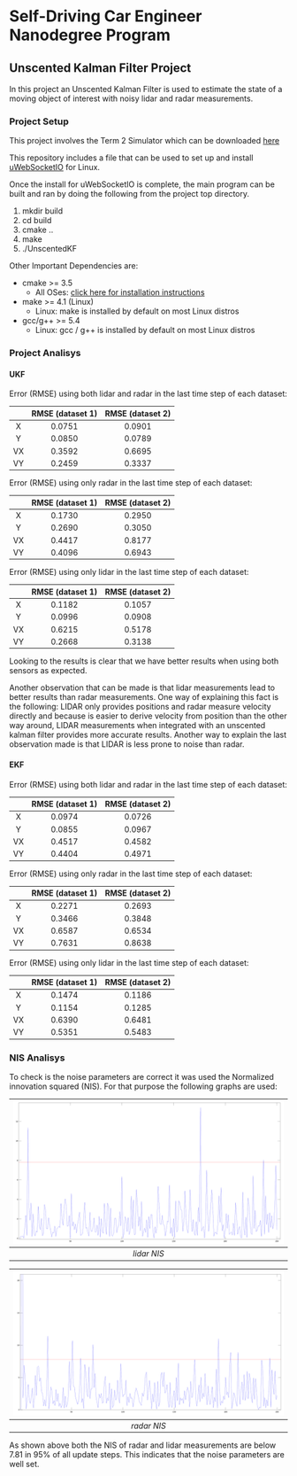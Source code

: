 # Self-Driving Car Engineer Nanodegree Program
## Unscented Kalman Filter Project

In this project an Unscented Kalman Filter is used to estimate the state of a moving object of interest with noisy lidar and radar measurements.

[//]: # (Image References)
[image1]: ./images/lidarNIS.png
[image2]: ./images/radarNIS.png

### Project Setup

This project involves the Term 2 Simulator which can be downloaded [here](https://github.com/udacity/self-driving-car-sim/releases)

This repository includes a file that can be used to set up and install [uWebSocketIO](https://github.com/uWebSockets/uWebSockets) for Linux.

Once the install for uWebSocketIO is complete, the main program can be built and ran by doing the following from the project top directory.

1. mkdir build
2. cd build
3. cmake ..
4. make
5. ./UnscentedKF

Other Important Dependencies are:
* cmake >= 3.5
  * All OSes: [click here for installation instructions](https://cmake.org/install/)
* make >= 4.1 (Linux)
  * Linux: make is installed by default on most Linux distros
* gcc/g++ >= 5.4
  * Linux: gcc / g++ is installed by default on most Linux distros

### Project Analisys

#### UKF

  Error (RMSE) using both lidar and radar in the last time step of each dataset:

  |      | RMSE (dataset 1) | RMSE (dataset 2) |
  |:----:|:---------------:|:---------------:|
  |   X  | 0.0751          |     0.0901      |
  |   Y  | 0.0850          |     0.0789      |
  |  VX  |   0.3592        |     0.6695      |
  |  VY  |   0.2459        |     0.3337      |


  Error (RMSE) using only radar in the last time step of each dataset:

  |      | RMSE (dataset 1) | RMSE (dataset 2) |
  |:----:|:---------------:|:---------------:|
  |   X  | 0.1730          |     0.2950      |
  |   Y  | 0.2690          |     0.3050      |
  |  VX  |   0.4417        |     0.8177      |
  |  VY  |   0.4096        |     0.6943      |

  Error (RMSE) using only lidar in the last time step of each dataset:

  |      | RMSE (dataset 1) | RMSE (dataset 2) |
  |:----:|:---------------:|:---------------:|
  |   X  | 0.1182          |     0.1057      |
  |   Y  | 0.0996          |     0.0908      |
  |  VX  |   0.6215        |     0.5178      |
  |  VY  |   0.2668        |     0.3138      |

Looking to the results is clear that we have better results when using both sensors as expected.

Another observation that can be made is that lidar measurements lead to better results than radar measurements.
One way of explaining this fact is the following:
LIDAR only provides positions and radar measure velocity directly and because is easier to derive velocity from position than the other way around, LIDAR measurements when integrated with an unscented kalman filter provides more accurate results.
Another way to explain the last observation made is that LIDAR is less prone to noise than radar.

#### EKF
Error (RMSE) using both lidar and radar in the last time step of each dataset:

|      | RMSE (dataset 1) | RMSE (dataset 2) |
|:----:|:---------------:|:---------------:|
|   X  | 0.0974          |     0.0726      |
|   Y  | 0.0855          |     0.0967      |
|  VX  |   0.4517        |     0.4582      |
|  VY  |   0.4404        |     0.4971      |


Error (RMSE) using only radar in the last time step of each dataset:

|      | RMSE (dataset 1) | RMSE (dataset 2) |
|:----:|:---------------:|:---------------:|
|   X  | 0.2271          |     0.2693      |
|   Y  | 0.3466          |     0.3848      |
|  VX  |   0.6587        |     0.6534      |
|  VY  |   0.7631        |     0.8638      |

Error (RMSE) using only lidar in the last time step of each dataset:

|      | RMSE (dataset 1) | RMSE (dataset 2) |
|:----:|:---------------:|:---------------:|
|   X  | 0.1474          |     0.1186      |
|   Y  | 0.1154          |     0.1285      |
|  VX  |   0.6390        |     0.6481      |
|  VY  |   0.5351        |     0.5483      |

### NIS Analisys

To check is the noise parameters are correct it was used the Normalized innovation squared (NIS). For that purpose the following graphs are used:


| ![image1] |
|:--:|
| *lidar NIS* |

| ![image2] |
|:--:|
| *radar NIS* |

As shown above both the NIS of radar and lidar measurements are below 7.81 in 95% of all update steps. This indicates that the noise parameters are well set.
